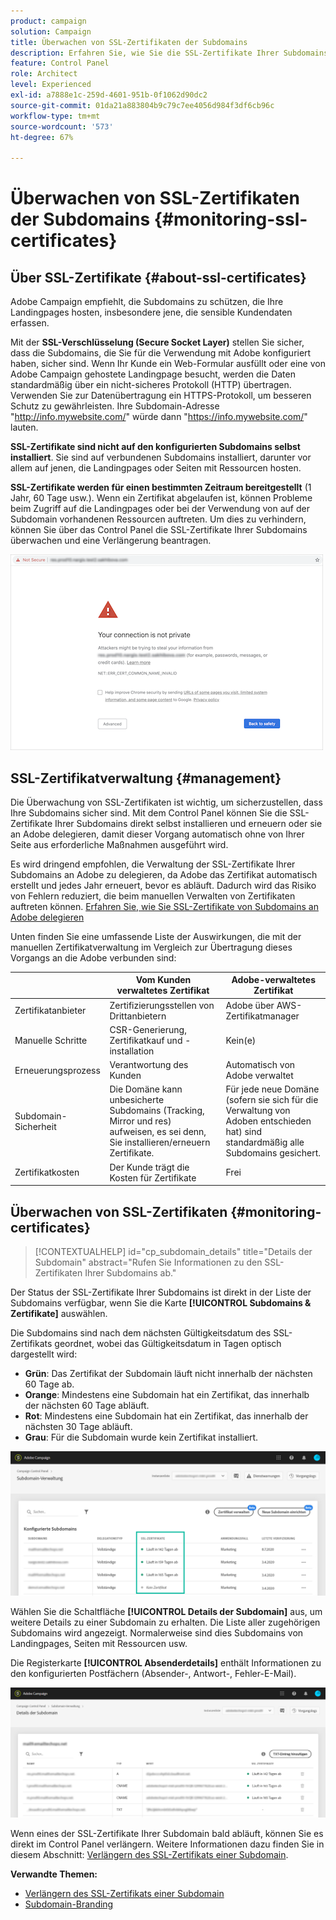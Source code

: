 ```yaml
---
product: campaign
solution: Campaign
title: Überwachen von SSL-Zertifikaten der Subdomains
description: Erfahren Sie, wie Sie die SSL-Zertifikate Ihrer Subdomains überwachen.
feature: Control Panel
role: Architect
level: Experienced
exl-id: a7888e1c-259d-4601-951b-0f1062d90dc2
source-git-commit: 01da21a883804b9c79c7ee4056d984f3df6cb96c
workflow-type: tm+mt
source-wordcount: '573'
ht-degree: 67%

---
```


# Überwachen von SSL-Zertifikaten der Subdomains {#monitoring-ssl-certificates}

## Über SSL-Zertifikate {#about-ssl-certificates}

Adobe Campaign empfiehlt, die Subdomains zu schützen, die Ihre Landingpages hosten, insbesondere jene, die sensible Kundendaten erfassen.

Mit der **SSL-Verschlüsselung (Secure Socket Layer)** stellen Sie sicher, dass die Subdomains, die Sie für die Verwendung mit Adobe konfiguriert haben, sicher sind. Wenn Ihr Kunde ein Web-Formular ausfüllt oder eine von Adobe Campaign gehostete Landingpage besucht, werden die Daten standardmäßig über ein nicht-sicheres Protokoll (HTTP) übertragen. Verwenden Sie zur Datenübertragung ein HTTPS-Protokoll, um besseren Schutz zu gewährleisten. Ihre Subdomain-Adresse &quot;http://info.mywebsite.com/&quot; würde dann &quot;https://info.mywebsite.com/&quot; lauten.

**SSL-Zertifikate sind nicht auf den konfigurierten Subdomains selbst installiert**. Sie sind auf verbundenen Subdomains installiert, darunter vor allem auf jenen, die Landingpages oder Seiten mit Ressourcen hosten.

**SSL-Zertifikate werden für einen bestimmten Zeitraum bereitgestellt** (1 Jahr, 60 Tage usw.). Wenn ein Zertifikat abgelaufen ist, können Probleme beim Zugriff auf die Landingpages oder bei der Verwendung von auf der Subdomain vorhandenen Ressourcen auftreten. Um dies zu verhindern, können Sie über das Control Panel die SSL-Zertifikate Ihrer Subdomains überwachen und eine Verlängerung beantragen.

![](assets/no_certificate.png)

## SSL-Zertifikatverwaltung {#management}

Die Überwachung von SSL-Zertifikaten ist wichtig, um sicherzustellen, dass Ihre Subdomains sicher sind. Mit dem Control Panel können Sie die SSL-Zertifikate Ihrer Subdomains direkt selbst installieren und erneuern oder sie an Adobe delegieren, damit dieser Vorgang automatisch ohne von Ihrer Seite aus erforderliche Maßnahmen ausgeführt wird.

Es wird dringend empfohlen, die Verwaltung der SSL-Zertifikate Ihrer Subdomains an Adobe zu delegieren, da Adobe das Zertifikat automatisch erstellt und jedes Jahr erneuert, bevor es abläuft. Dadurch wird das Risiko von Fehlern reduziert, die beim manuellen Verwalten von Zertifikaten auftreten können. [Erfahren Sie, wie Sie SSL-Zertifikate von Subdomains an Adobe delegieren](delegate-ssl.md)

Unten finden Sie eine umfassende Liste der Auswirkungen, die mit der manuellen Zertifikatverwaltung im Vergleich zur Übertragung dieses Vorgangs an die Adobe verbunden sind:

|       | Vom Kunden verwaltetes Zertifikat | Adobe-verwaltetes Zertifikat |
|  ---  |  ---  |  ---  |
| Zertifikatanbieter | Zertifizierungsstellen von Drittanbietern | Adobe über AWS-Zertifikatmanager |
| Manuelle Schritte | CSR-Generierung, Zertifikatkauf und -installation | Kein(e) |
| Erneuerungsprozess | Verantwortung des Kunden | Automatisch von Adobe verwaltet |
| Subdomain-Sicherheit | Die Domäne kann unbesicherte Subdomains (Tracking, Mirror und res) aufweisen, es sei denn, Sie installieren/erneuern Zertifikate. | Für jede neue Domäne (sofern sie sich für die Verwaltung von Adoben entschieden hat) sind standardmäßig alle Subdomains gesichert. |
| Zertifikatkosten | Der Kunde trägt die Kosten für Zertifikate | Frei |

## Überwachen von SSL-Zertifikaten {#monitoring-certificates}

>[!CONTEXTUALHELP]
>id="cp_subdomain_details"
>title="Details der Subdomain"
>abstract="Rufen Sie Informationen zu den SSL-Zertifikaten Ihrer Subdomains ab."

Der Status der SSL-Zertifikate Ihrer Subdomains ist direkt in der Liste der Subdomains verfügbar, wenn Sie die Karte **[!UICONTROL Subdomains &amp; Zertifikate]** auswählen.

Die Subdomains sind nach dem nächsten Gültigkeitsdatum des SSL-Zertifikats geordnet, wobei das Gültigkeitsdatum in Tagen optisch dargestellt wird:

* **Grün**: Das Zertifikat der Subdomain läuft nicht innerhalb der nächsten 60 Tage ab.
* **Orange**: Mindestens eine Subdomain hat ein Zertifikat, das innerhalb der nächsten 60 Tage abläuft.
* **Rot**: Mindestens eine Subdomain hat ein Zertifikat, das innerhalb der nächsten 30 Tage abläuft.
* **Grau**: Für die Subdomain wurde kein Zertifikat installiert.

![](assets/subdomains_list.png)

Wählen Sie die Schaltfläche **[!UICONTROL Details der Subdomain]** aus, um weitere Details zu einer Subdomain zu erhalten.
Die Liste aller zugehörigen Subdomains wird angezeigt. Normalerweise sind dies Subdomains von Landingpages, Seiten mit Ressourcen usw.

Die Registerkarte **[!UICONTROL Absenderdetails]** enthält Informationen zu den konfigurierten Postfächern (Absender-, Antwort-, Fehler-E-Mail).

![](assets/subdomain_details.png)

Wenn eines der SSL-Zertifikate Ihrer Subdomain bald abläuft, können Sie es direkt im Control Panel verlängern. Weitere Informationen dazu finden Sie in diesem Abschnitt: [Verlängern des SSL-Zertifikats einer Subdomain](../../subdomains-certificates/using/renewing-subdomain-certificate.md).

**Verwandte Themen:**

* [Verlängern des SSL-Zertifikats einer Subdomain](../../subdomains-certificates/using/renewing-subdomain-certificate.md)
* [Subdomain-Branding](../../subdomains-certificates/using/subdomains-branding.md)
